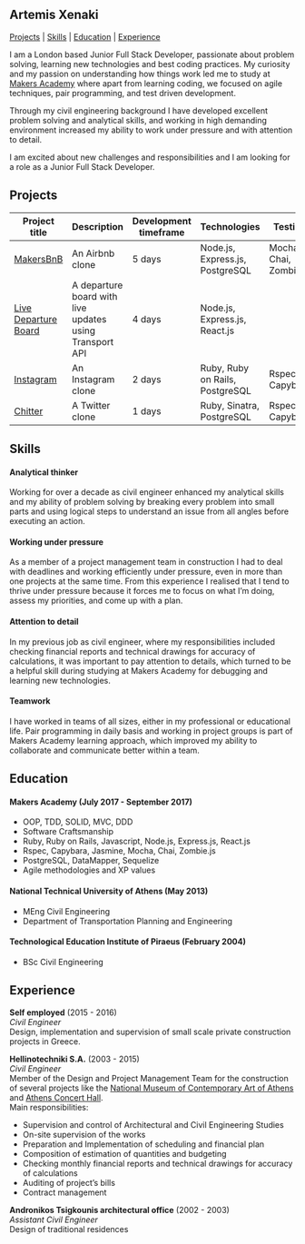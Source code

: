 ## Artemis Xenaki
[Projects](#projects) | [Skills](#skills) | [Education](#education) | [Experience](#experience)

I am a London based Junior Full Stack Developer,
passionate about problem solving, learning new technologies and best coding practices. My curiosity and my passion on understanding how things work led me to study at [Makers Academy](http://www.makersacademy.com/) where apart from learning coding, we focused on agile techniques, pair programming, and test driven development.  

Through my civil engineering background I have developed excellent problem solving and analytical skills, and working in high demanding environment increased my ability to work under pressure and with attention to detail.  

I am excited about new challenges and responsibilities and I am looking for a role as a Junior Full Stack Developer.


## Projects
Project title | Description | Development timeframe | Technologies| Testing | Link
--------------|-------------|-----------------------|--------------|---------|-----
[MakersBnB](https://github.com/artemisxen/makersbnb)| An Airbnb clone | 5 days | Node.js, Express.js, PostgreSQL| Mocha, Chai, Zombie.js|
[Live Departure Board](https://github.com/artemisxen/react-departure-board)| A departure board with live updates using Transport API | 4 days | Node.js, Express.js, React.js | | [Heroku Link](http://live-departures.herokuapp.com/)
[Instagram](https://github.com/artemisxen/instagram-challenge)| An Instagram clone | 2 days | Ruby, Ruby on Rails, PostgreSQL | Rspec, Capybara|
[Chitter](https://github.com/artemisxen/chitter-challenge)| A Twitter clone | 1 days | Ruby, Sinatra, PostgreSQL | Rspec, Capybara| [Heroku Link](https://art-chitter.herokuapp.com/)

## Skills

#### Analytical thinker
Working for over a decade as civil engineer enhanced my analytical skills and my ability of problem solving by breaking every problem into small parts and using logical steps to understand an issue from all angles before executing an action.

#### Working under pressure
As a member of a project management team in construction I had to deal with deadlines and working efficiently under pressure, even in more than one projects at the same time. From this experience I realised that I tend to thrive under pressure because it forces me to focus on what I’m doing, assess my priorities, and come up with a plan.

#### Attention to detail
In my previous job as civil engineer, where my responsibilities included checking financial reports and technical drawings for accuracy of calculations, it was important to pay attention to details, which turned to be a helpful skill during studying at Makers Academy for debugging and learning new technologies.

#### Teamwork
I have worked in teams of all sizes, either in my professional or educational life. Pair programming in daily basis and working in project groups is part of Makers Academy learning approach, which improved my ability to collaborate and communicate better within a team.

## Education

#### Makers Academy (July 2017 - September 2017)

- OOP, TDD, SOLID, MVC, DDD
- Software Craftsmanship
- Ruby, Ruby on Rails, Javascript, Node.js, Express.js, React.js
- Rspec, Capybara, Jasmine, Mocha, Chai, Zombie.js
- PostgreSQL, DataMapper, Sequelize
- Agile methodologies and XP values

#### National Technical University of Athens (May 2013)

- MEng Civil Engineering
- Department of Transportation Planning and Engineering

#### Technological Education Institute of Piraeus (February 2004)

- BSc Civil Engineering

## Experience

**Self employed** (2015 - 2016)    
*Civil Engineer*  
Design, implementation and supervision of small scale private construction projects in Greece.

**Hellinotechniki S.A.** (2003 - 2015)    
*Civil Engineer*  
Member of the Design and Project Management Team for the construction of several projects like the [National Museum of Contemporary Art of Athens](http://www.emst.gr/en/) and [Athens Concert Hall](http://www.ellinotexniki.com/cultural-facilities/athens-concert-hall-phase-ii).  
Main responsibilities:
* Supervision and control of Architectural and Civil Engineering Studies
* On-site supervision of the works
* Preparation and Implementation of scheduling and financial plan
* Composition of estimation of quantities and budgeting
* Checking monthly financial reports and technical drawings for accuracy of calculations
* Auditing of project’s bills
* Contract management

**Andronikos Tsigkounis architectural office** (2002 - 2003)   
*Assistant Civil Engineer*  
Design of traditional residences
